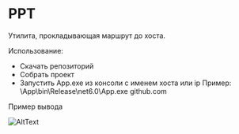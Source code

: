 # PPT
Утилита, прокладывающая маршрут до хоста.

Использование:
* Скачать репозиторий
* Собрать проект
* Запустить App.exe из консоли с именем хоста или ip 
 Пример:
  \App\bin\Release\net6.0\App.exe github.com
 
 Пример вывода
 
 ![AltText](https://sun9-87.userapi.com/impf/YjeNOywyMrt4oagraa7kQVx6-fYYj0PBTwC5BQ/7UBekvcPtu0.jpg?size=684x356&quality=96&sign=e77a52139dcbedae7165f3b6aeb5f8b3&type=album)
